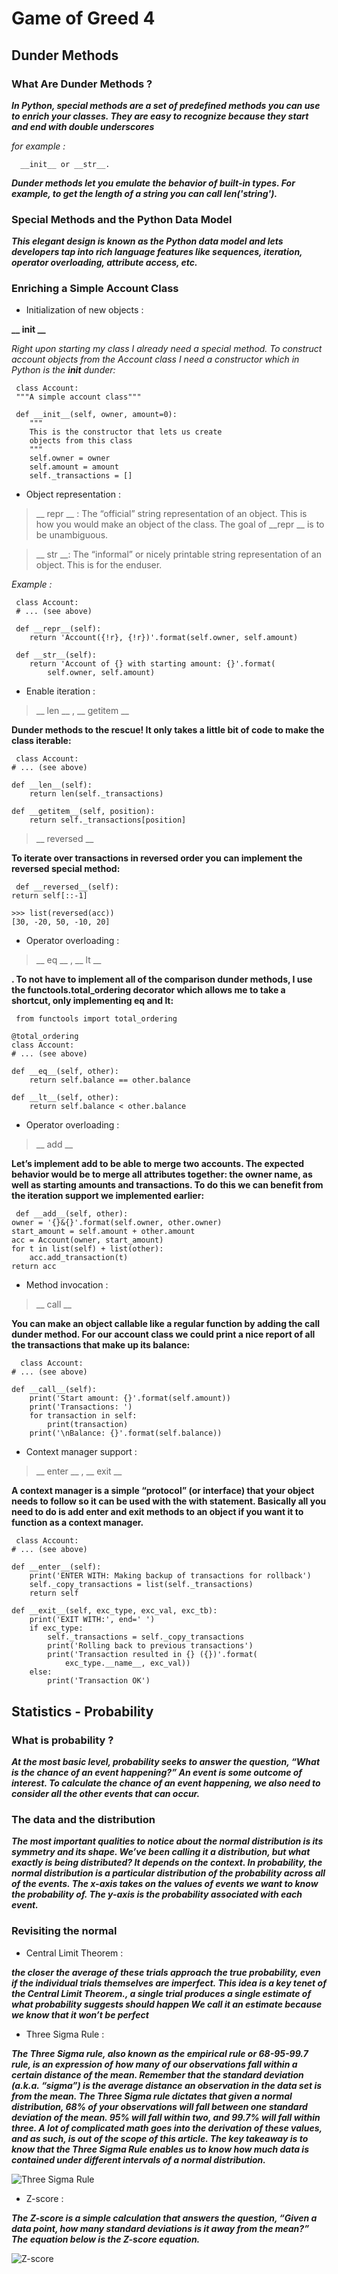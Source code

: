 # Game of Greed 4

## Dunder Methods

### What Are Dunder Methods ?

***In Python, special methods are a set of predefined methods you can use to enrich your classes. They are easy to recognize because they start and end with double underscores***

*for example :*

      __init__ or __str__.

***Dunder methods let you emulate the behavior of built-in types. For example, to get the length of a string you can call len('string').***

### Special Methods and the Python Data Model

***This elegant design is known as the Python data model and lets developers tap into rich language features like sequences, iteration, operator overloading, attribute access, etc.***

### Enriching a Simple Account Class

* Initialization of new objects : 

**__ init __**

*Right upon starting my class I already need a special method. To construct account objects from the Account class I need a constructor which in Python is the __init__ dunder:* 

     class Account:
     """A simple account class"""

     def __init__(self, owner, amount=0):
        """
        This is the constructor that lets us create
        objects from this class
        """
        self.owner = owner
        self.amount = amount
        self._transactions = []

* Object representation : 



>__ repr __ : The “official” string representation of an object. This is how you would make an object of the class. The goal of __repr __ is to be unambiguous.

>__ str __: The “informal” or nicely printable string representation of an object. This is for the enduser.

*Example :* 

     class Account:
     # ... (see above)

     def __repr__(self):
        return 'Account({!r}, {!r})'.format(self.owner, self.amount)

     def __str__(self):
        return 'Account of {} with starting amount: {}'.format(
            self.owner, self.amount)

* Enable iteration : 

>__ len __  , __ getitem __

**Dunder methods to the rescue! It only takes a little bit of code to make the class iterable:** 

     class Account:
    # ... (see above)

    def __len__(self):
        return len(self._transactions)

    def __getitem__(self, position):
        return self._transactions[position]

>__ reversed __

**To iterate over transactions in reversed order you can implement the __reversed__ special method:** 

     def __reversed__(self):
    return self[::-1]

    >>> list(reversed(acc))
    [30, -20, 50, -10, 20]

* Operator overloading : 

>__ eq __ , __ lt __

**. To not have to implement all of the comparison dunder methods, I use the functools.total_ordering decorator which allows me to take a shortcut, only implementing __eq__ and __lt__:** 

     from functools import total_ordering

    @total_ordering
    class Account:
    # ... (see above)

    def __eq__(self, other):
        return self.balance == other.balance

    def __lt__(self, other):
        return self.balance < other.balance

* Operator overloading : 

>__ add __ 

**Let’s implement __add__ to be able to merge two accounts. The expected behavior would be to merge all attributes together: the owner name, as well as starting amounts and transactions. To do this we can benefit from the iteration support we implemented earlier:** 

     def __add__(self, other):
    owner = '{}&{}'.format(self.owner, other.owner)
    start_amount = self.amount + other.amount
    acc = Account(owner, start_amount)
    for t in list(self) + list(other):
        acc.add_transaction(t)
    return acc

* Method invocation : 

>__ call __ 

**You can make an object callable like a regular function by adding the __call__ dunder method. For our account class we could print a nice report of all the transactions that make up its balance:** 

      class Account:
    # ... (see above)

    def __call__(self):
        print('Start amount: {}'.format(self.amount))
        print('Transactions: ')
        for transaction in self:
            print(transaction)
        print('\nBalance: {}'.format(self.balance))

* Context manager support : 

>__ enter __ , __ exit __ 

**A context manager is a simple “protocol” (or interface) that your object needs to follow so it can be used with the with statement. Basically all you need to do is add __enter__ and __exit__ methods to an object if you want it to function as a context manager.** 

     class Account:
    # ... (see above)

    def __enter__(self):
        print('ENTER WITH: Making backup of transactions for rollback')
        self._copy_transactions = list(self._transactions)
        return self

    def __exit__(self, exc_type, exc_val, exc_tb):
        print('EXIT WITH:', end=' ')
        if exc_type:
            self._transactions = self._copy_transactions
            print('Rolling back to previous transactions')
            print('Transaction resulted in {} ({})'.format(
                exc_type.__name__, exc_val))
        else:
            print('Transaction OK')

## Statistics - Probability

### What is probability ?

***At the most basic level, probability seeks to answer the question, “What is the chance of an event happening?” An event is some outcome of interest. To calculate the chance of an event happening, we also need to consider all the other events that can occur.***

### The data and the distribution 

***The most important qualities to notice about the normal distribution is its symmetry and its shape. We’ve been calling it a distribution, but what exactly is being distributed? It depends on the context. In probability, the normal distribution is a particular distribution of the probability across all of the events. The x-axis takes on the values of events we want to know the probability of. The y-axis is the probability associated with each event.*** 

### Revisiting the normal 

* Central Limit Theorem :

***the closer the average of these trials approach the true probability, even if the individual trials themselves are imperfect. This idea is a key tenet of the Central Limit Theorem., a single trial  produces a single estimate of what probability suggests should happen We call it an estimate because we know that it won’t be perfect***

* Three Sigma Rule :

***The Three Sigma rule, also known as the empirical rule or 68-95-99.7 rule, is an expression of how many of our observations fall within a certain distance of the mean. Remember that the standard deviation (a.k.a. “sigma”) is the average distance an observation in the data set is from the mean. The Three Sigma rule dictates that given a normal distribution, 68% of your observations will fall between one standard deviation of the mean. 95% will fall within two, and 99.7% will fall within three. A lot of complicated math goes into the derivation of these values, and as such, is out of the scope of this article. The key takeaway is to know that the Three Sigma Rule enables us to know how much data is contained under different intervals of a normal distribution.***

![Three Sigma Rule](https://i.imgur.com/Mt3RyE0.png)

* Z-score :

***The Z-score is a simple calculation that answers the question, “Given a data point, how many standard deviations is it away from the mean?” The equation below is the Z-score equation.***

![Z-score](https://i.imgur.com/3TuDF4G.jpg)

